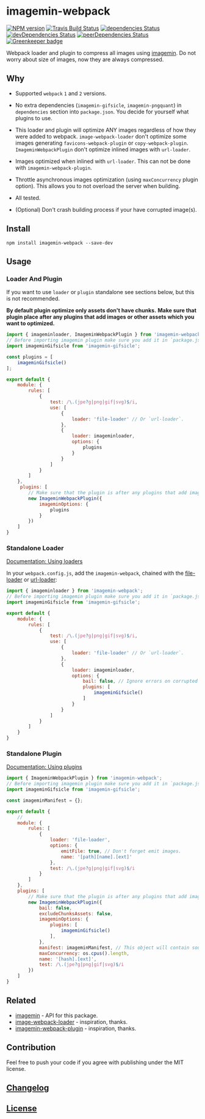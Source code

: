 # imagemin-webpack

[![NPM version](https://img.shields.io/npm/v/imagemin-webpack.svg)](https://www.npmjs.org/package/imagemin-webpack) 
[![Travis Build Status](https://img.shields.io/travis/itgalaxy/imagemin-webpack/master.svg?label=build)](https://travis-ci.org/itgalaxy/imagemin-webpack) 
[![dependencies Status](https://david-dm.org/itgalaxy/imagemin-webpack/status.svg)](https://david-dm.org/itgalaxy/imagemin-webpack) 
[![devDependencies Status](https://david-dm.org/itgalaxy/imagemin-webpack/dev-status.svg)](https://david-dm.org/itgalaxy/imagemin-webpack?type=dev)
[![peerDependencies Status](https://david-dm.org/itgalaxy/imagemin-webpack/peer-status.svg)](https://david-dm.org/itgalaxy/imagemin-webpack?type=peer)
[![Greenkeeper badge](https://badges.greenkeeper.io/itgalaxy/imagemin-webpack.svg)](https://greenkeeper.io/)

Webpack loader and plugin to compress all images using [imagemin](https://github.com/imagemin/imagemin).
Do not worry about size of images, now they are always compressed.

## Why

-   Supported `webpack` `1` and `2` versions.

-   No extra dependencies (`imagemin-gifsicle`, `imagemin-pngquant`) in `dependencies` section into `package.json`.
    You decide for yourself what plugins to use.

-   This loader and plugin will optimize ANY images regardless of how they were added to webpack.
    `image-webpack-loader` don't optimize some images generating `favicons-webpack-plugin` or `copy-webpack-plugin`.
    `ImageminWebpackPlugin` don't optimize inlined images with `url-loader`.

-   Images optimized when inlined with `url-loader`. This can not be done with `imagemin-webpack-plugin`.

-   Throttle asynchronous images optimization (using `maxConcurrency` plugin option).
    This allows you to not overload the server when building.

-   All tested.

-   (Optional) Don't crash building process if your have corrupted image(s).

## Install

```shell
npm install imagemin-webpack --save-dev
```

## Usage

### Loader And Plugin

If you want to use `loader` or `plugin` standalone see sections below, but this is not recommended.

**By default plugin optimize only assets don't have chunks.**
**Make sure that plugin place after any plugins that add images or other assets which you want to optimized.**

```js
import { imageminloader, ImageminWebpackPlugin } from 'imagemin-webpack';
// Before importing imagemin plugin make sure you add it in `package.json` (`dependencies`) and install.
import imageminGifsicle from 'imagemin-gifsicle';

const plugins = [
    imageminGifsicle()
];

export default {
    module: {
        rules: [
            {
                test: /\.(jpe?g|png|gif|svg)$/i,
                use: [
                    {
                        loader: 'file-loader' // Or `url-loader`.
                    },
                    {
                        loader: imageminloader,
                        options: {
                            plugins
                        }
                    }
                ]
            }
        ]
    },
     plugins: [
        // Make sure that the plugin is after any plugins that add images.
        new ImageminWebpackPlugin({
            imageminOptions: {
                plugins
            }
        })
    ]
}
```

### Standalone Loader

[Documentation: Using loaders](https://webpack.js.org/concepts/loaders/)

In your `webpack.config.js`, add the `imagemin-webpack`, 
chained with the [file-loader](https://github.com/webpack/file-loader) 
or [url-loader](https://github.com/webpack-contrib/url-loader):

```js
import { imageminloader } from 'imagemin-webpack';
// Before importing imagemin plugin make sure you add it in `package.json` (`dependencies`) and install.
import imageminGifsicle from 'imagemin-gifsicle';

export default {
    module: {
        rules: [
            {
                test: /\.(jpe?g|png|gif|svg)$/i,
                use: [
                    {
                        loader: 'file-loader' // Or `url-loader`.
                    },
                    {
                        loader: imageminloader,
                        options: {
                            bail: false, // Ignore errors on corrupted images.
                            plugins: [
                                imageminGifsicle()
                            ]
                        }
                    }
                ]
            }
        ]
    }
}
```

### Standalone Plugin

[Documentation: Using plugins](https://webpack.js.org/concepts/plugins/)

```js
import { ImageminWebpackPlugin } from 'imagemin-webpack';
// Before importing imagemin plugin make sure you add it in `package.json` (`dependencies`) and install.
import imageminGifsicle from 'imagemin-gifsicle';

const imageminManifest = {};

export default {
    // 
    module: {
        rules: [
            {
                loader: 'file-loader',
                options: {
                    emitFile: true, // Don't forget emit images.
                    name: '[path][name].[ext]'
                },
                test: /\.(jpe?g|png|gif|svg)$/i
            }
        ]
    },
    plugins: [
        // Make sure that the plugin is after any plugins that add images.
        new ImageminWebpackPlugin({
            bail: false,
            excludeChunksAssets: false,
            imageminOptions: {
                plugins: [
                    imageminGifsicle()
                ],
            },
            manifest: imageminManifest, // This object will contain source and interpolated filenames.
            maxConcurrency: os.cpus().length,
            name: '[hash].[ext]',
            test: /\.(jpe?g|png|gif|svg)$/i
        })
    ]
}
```

## Related

-   [imagemin](https://github.com/imagemin/imagemin) - API for this package.
-   [image-webpack-loader](https://github.com/tcoopman/image-webpack-loader) - inspiration, thanks.
-   [imagemin-webpack-plugin](https://github.com/Klathmon/imagemin-webpack-plugin) - inspiration, thanks.

## Contribution

Feel free to push your code if you agree with publishing under the MIT license.

## [Changelog](CHANGELOG.md)

## [License](LICENSE)
